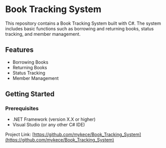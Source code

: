 # Book Tracking System

This repository contains a Book Tracking System built with C#. The system includes basic functions such as borrowing and returning books, status tracking, and member management.

## Features

- Borrowing Books
- Returning Books
- Status Tracking
- Member Management

## Getting Started

### Prerequisites

- .NET Framework (version X.X or higher)
- Visual Studio (or any other C# IDE)

Project Link: [https://github.com/mykece/Book_Tracking_System](https://github.com/mykece/Book_Tracking_System)

